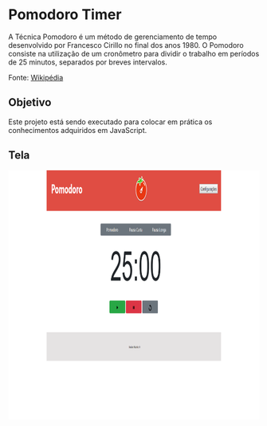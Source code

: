 <h1>Pomodoro Timer</h1>
<p>A Técnica Pomodoro é um método de gerenciamento de tempo desenvolvido por Francesco Cirillo no final dos anos 1980. O Pomodoro consiste na utilização de um cronômetro para dividir o trabalho em períodos de 25 minutos, separados por breves intervalos.

Fonte: 
<a href="https://pt.wikipedia.org/wiki/T%C3%A9cnica_pomodoro"  target="_blank" >Wikipédia</a>
</p>

<h2>Objetivo</h2>
<p>Este projeto está sendo executado para colocar em prática os conhecimentos adquiridos em JavaScript.</p>


<h2>Tela</h2>

<img src="imagens/screenshot.PNG" width="950px" height="500px">

